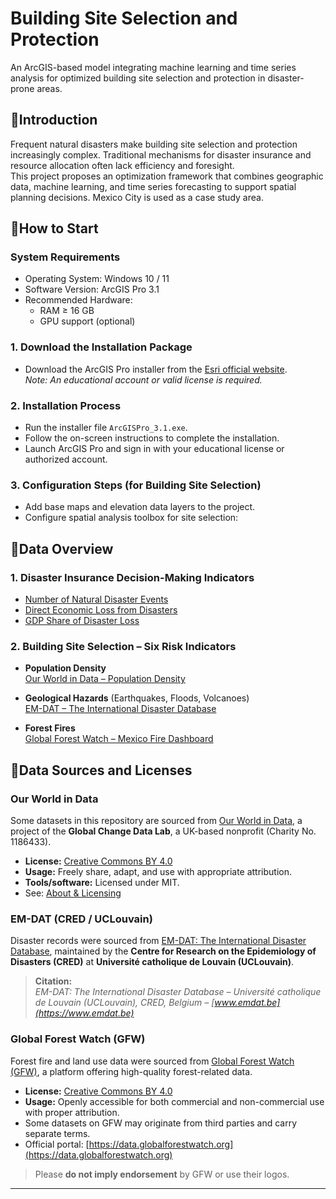 # Building Site Selection and Protection

An ArcGIS-based model integrating machine learning and time series analysis for optimized building site selection and protection in disaster-prone areas.

##  📌Introduction

Frequent natural disasters make building site selection and protection increasingly complex. Traditional mechanisms for disaster insurance and resource allocation often lack efficiency and foresight.  
This project proposes an optimization framework that combines geographic data, machine learning, and time series forecasting to support spatial planning decisions. Mexico City is used as a case study area.

## 📌How to Start
### System Requirements

- Operating System: Windows 10 / 11
- Software Version: ArcGIS Pro 3.1
- Recommended Hardware:
  - RAM ≥ 16 GB
  - GPU support (optional)
    
### 1. Download the Installation Package

- Download the ArcGIS Pro installer from the [Esri official website](https://www.esri.com/).  
  *Note: An educational account or valid license is required.*

### 2. Installation Process

- Run the installer file `ArcGISPro_3.1.exe`.
- Follow the on-screen instructions to complete the installation.
- Launch ArcGIS Pro and sign in with your educational license or authorized account.

### 3. Configuration Steps (for Building Site Selection)

- Add base maps and elevation data layers to the project.
- Configure spatial analysis toolbox for site selection:

##  📌Data Overview

### 1. Disaster Insurance Decision-Making Indicators

- [Number of Natural Disaster Events](https://ourworldindata.org/grapher/number-of-natural-disaster-events)  
- [Direct Economic Loss from Disasters](https://ourworldindata.org/grapher/direct-economic-loss-attributed-to-disasters)  
- [GDP Share of Disaster Loss](https://ourworldindata.org/explorers/natural-disasters?tab=map&time=2020&Disaster+Type=All+disasters&Impact=Economic+damages+%28%25+GDP%29&Timespan=Decadal+average&Per+capita=false&country=~OWID_WRL)

### 2. Building Site Selection – Six Risk Indicators

- **Population Density**  
   [Our World in Data – Population Density](https://ourworldindata.org/explorers/population-and-demography?indicator=Population+density&Sex=Both+sexes&Age=Total&Projection+scenario=None&country=CHN~IND~USA~IDN~PAK~NGA~BRA~JPN)

- **Geological Hazards** (Earthquakes, Floods, Volcanoes)  
   [EM-DAT – The International Disaster Database](https://www.emdat.be/)

- **Forest Fires**  
   [Global Forest Watch – Mexico Fire Dashboard](https://www.globalforestwatch.org/dashboards/country/MEX/?category=fires&location=WyJjb3VudHJ5IiwiTUVYIl0%3D)


##  📌Data Sources and Licenses

###  Our World in Data

Some datasets in this repository are sourced from [Our World in Data](https://ourworldindata.org/), a project of the **Global Change Data Lab**, a UK-based nonprofit (Charity No. 1186433).  

- **License:** [Creative Commons BY 4.0](https://creativecommons.org/licenses/by/4.0/)  
- **Usage:** Freely share, adapt, and use with appropriate attribution.  
- **Tools/software:** Licensed under MIT.  
- See: [About & Licensing](https://ourworldindata.org/about#licensing-and-how-to-cite)


###  EM-DAT (CRED / UCLouvain)

Disaster records were sourced from [EM-DAT: The International Disaster Database](https://public.emdat.be/), maintained by the **Centre for Research on the Epidemiology of Disasters (CRED)** at **Université catholique de Louvain (UCLouvain)**.

> **Citation:**  
> *EM-DAT: The International Disaster Database – Université catholique de Louvain (UCLouvain), CRED, Belgium – [www.emdat.be](https://www.emdat.be)*


###  Global Forest Watch (GFW)

Forest fire and land use data were sourced from [Global Forest Watch (GFW)](https://www.globalforestwatch.org/), a platform offering high-quality forest-related data.

- **License:** [Creative Commons BY 4.0](https://creativecommons.org/licenses/by/4.0/)  
- **Usage:** Openly accessible for both commercial and non-commercial use with proper attribution.  
- Some datasets on GFW may originate from third parties and carry separate terms.  
- Official portal: [https://data.globalforestwatch.org](https://data.globalforestwatch.org)

> Please **do not imply endorsement** by GFW or use their logos.

---

